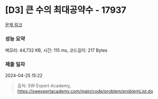 # [D3] 큰 수의 최대공약수 - 17937 

[문제 링크](https://swexpertacademy.com/main/code/problem/problemDetail.do?contestProbId=AYmRI_8ajv8DFARi) 

### 성능 요약

메모리: 44,732 KB, 시간: 115 ms, 코드길이: 217 Bytes

### 제출 일자

2024-04-25 15:22



> 출처: SW Expert Academy, https://swexpertacademy.com/main/code/problem/problemList.do